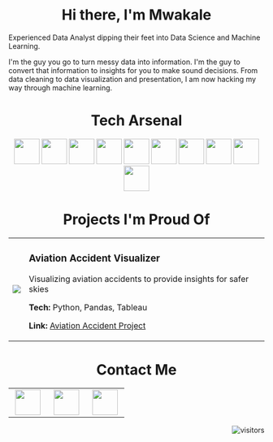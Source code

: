 <h1 align="center">Hi there, I'm Mwakale</h1>

Experienced Data Analyst dipping their feet into Data Science and Machine Learning.

I'm the guy you go to turn messy data into information. I'm the guy to convert that information to insights for you to make sound decisions. From data cleaning to data visualization and presentation, I am now hacking my way through machine learning.

<h1 align="center">Tech Arsenal</h1>
<p align="center">
  <img src="https://www.svgrepo.com/show/373589/excel.svg" width="50" height="50"/>
  <img src="https://cdn.jsdelivr.net/gh/devicons/devicon@latest/icons/mysql/mysql-original.svg" width="50" height="50"/>
  <img src="https://cdn.svglogos.dev/logos/python.svg" width="50" height="50"/>
  <img src="https://cdn.svglogos.dev/logos/numpy.svg" width="50" height="50"/>
  <img src="https://cdn.svglogos.dev/logos/pandas-icon.svg" width="50" height="50"/>
  <img src="https://cdn.svglogos.dev/logos/matplotlib-icon.svg" width="50" height="50"/>
  <img src="https://cdn.svglogos.dev/logos/visual-studio-code.svg" width="50" height="50"/>
  <img src="https://cdn.jsdelivr.net/gh/devicons/devicon@latest/icons/scikitlearn/scikitlearn-original.svg" width="50" height="50"/>
  <img src="https://cdn.svglogos.dev/logos/microsoft-power-bi.svg" width="50" height="50"/>
  <img src="https://cdn.svglogos.dev/logos/tableau-icon.svg" width="50" height="50"/>
</p>

<h1 align="center">Projects I'm Proud Of</h1>
<table align="center">
  <tr>
    <td>
      <a href="https://github.com/M-Nesphory/Aviation_Accident_Project.git">
        <img src="https://github-readme-stats.vercel.app/api/pin/?username=M-Nesphory&repo=Aviation_Accident_Project&theme=dark&hide_border=true&border_radius=10"/>
      </a>
    </td>
    <td>
      <h3>Aviation Accident Visualizer</h3>
      <p>
        Visualizing aviation accidents to provide insights for safer skies
        <p><b>Tech:</b> Python, Pandas, Tableau</p>
        <p><b>Link:</b> <a href = "https://github.com/M-Nesphory/Aviation_Accident_Project.git">Aviation Accident Project</a></p>
      </p>
    </td>
  </tr>
</table>

<h1 align="center">Contact Me</h1>
<table align="center">
  <tr>
    <td align="center" width="60">
      <a href="https://www.linkedin.com/in/nesphory-mwakale/">
        <img src="https://cdn.svglogos.dev/logos/linkedin-icon.svg" width="50" height="50"/>
      </a>
    </td>
    <td align="center" width="60">
      <a href="https://mail.google.com/mail/?view=cm&fs=1&to=nrmmwakale07@gmail.com" target="_blank">
        <img src="https://cdn.svglogos.dev/logos/google-gmail.svg" width="50" height="50"/>
      </a>
    </td>
    <td align="center" width="60">
      <a href="https://github.com/M-Nesphory" target="_blank">
        <img src="https://cdn.svglogos.dev/logos/github-icon.svg" width="50" height="50"/>
      </a>
    </td>
  </tr>
</table>
<p align="right">
  <img src="https://visitor-badge.laobi.icu/badge?page_id=M-Nesphory" alt="visitors"/>
</p>
